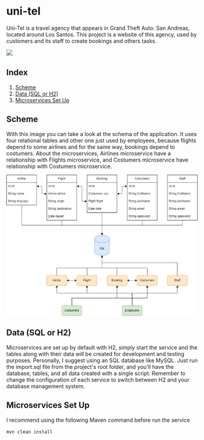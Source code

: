 # uni-tel
Uni-Tel is a travel agency that appears in Grand Theft Auto: San Andreas, located around Los Santos. This project is a website of this agency, used by customers and its staff to create bookings and others tasks.

![](https://static.wikia.nocookie.net/gtawiki/images/0/0d/Uni-Tel-GTASA-DowntownLosSantos.png/revision/latest/scale-to-width-down/1000?cb=20230215105048)

## Index
1. [Scheme](#scheme)
2. [Data (SQL or H2)](#data-sql-or-h2)
3. [Microservices Set Up](#microservices-set-up)

## Scheme
With this image you can take a look at the schema of the application. It uses four relational tables and other one just used by employees, because flights depend to some airlines and for the same way, bookings depend to costumers. About the microservices, Airlines microservice have a relationship with Flights microservice, and Costumers microservice have relationship with Costumers microservice.

![scheme](img/scheme.png)

## Data (SQL or H2)
Microservices are set up by default with H2, simply start the service and the tables along with their data will be created for development and testing purposes. Personally, I suggest using an SQL database like MySQL. Just run the import.sql file from the project's root folder, and you'll have the database, tables, and all data created with a single script. Remember to change the configuration of each service to switch between H2 and your database management system.

## Microservices Set Up
I recommend using the following Maven command before run the service
```bash
mvn clean install
